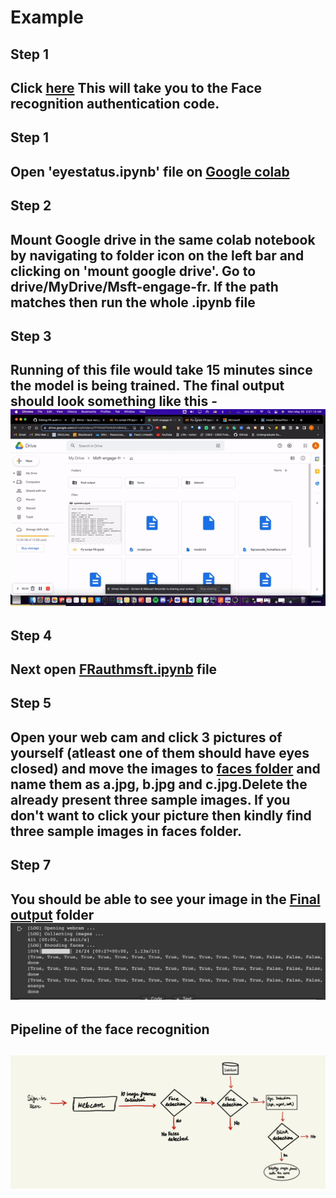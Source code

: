 # Example 


<h2>Step 1<h2/>
Click <a href="https://drive.google.com/drive/folders/1fYOfs87N4b5hA8MiQce1VtAPR1kqPFLi?usp=sharing">here</a>
This will take you to the Face recognition authentication code. 

<h2>Step 1<h2/>
Open 'eyestatus.ipynb' file on <a href="https://colab.research.google.com/?utm_source=scs-index">Google colab</a>

<h2>Step 2<h2/>
Mount Google drive in the same colab notebook by navigating to folder icon on the left bar and clicking on 'mount google drive'. Go to drive/MyDrive/Msft-engage-fr. If the path matches then run the whole .ipynb file

<h2>Step 3<h2/>
Running of this file would take 15 minutes since the model is being trained. The final output should look something like this - 
<img src="final-display.gif"> 



<h2>Step 4<h2/>
Next open <a href="https://colab.research.google.com/drive/1h6yiFXKxQAJOV6XHiVzml2dWyxyE1D7s?usp=sharing">FRauthmsft.ipynb</a> file 

  
<h2>Step 5<h2/>
 Open your web cam and click 3 pictures of yourself (atleast one of them should have eyes closed) and move the images to <a href="https://drive.google.com/drive/folders/1VoGy95KT-whCkDrkl5qQv6wACRkJiSLd?usp=sharing">faces folder</a> and name them as a.jpg, b.jpg and c.jpg.Delete the already present three sample images. If you don't want to click your picture then kindly find three sample images in faces folder. 
  
 
<h2>Step 7<h2/>
  You should be able to see your image in the <a href="https://drive.google.com/drive/folders/1qgveysS8WqxVB-Gv57q1F0XEvkHWNImp?usp=sharing">Final output</a> folder
  <img src="p1.jpeg"> 

  

  
<h2>Pipeline of the face recognition<h2/>
<img src="IMG_F8500172F341-1.jpeg">
   
